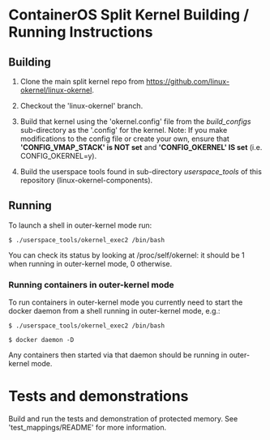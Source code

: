 # ContainerOS Split Kernel Building / Running Instructions


## Building

1. Clone the main split kernel repo from https://github.com/linux-okernel/linux-okernel.

2. Checkout the 'linux-okernel' branch.

3. Build that kernel using the 'okernel.config' file from the *build_configs* sub-directory as the '.config' for the kernel.
   Note: If you make modifications to the config file or create your own, ensure that __'CONFIG_VMAP_STACK' is NOT set__ and __'CONFIG_OKERNEL' IS set__ (i.e. CONFIG_OKERNEL=y).

4. Build the userspace tools found in sub-directory *userspace_tools* of this repository (linux-okernel-components).


## Running

To launch a shell in outer-kernel mode run:

`$ ./userspace_tools/okernel_exec2 /bin/bash`

You can check its status by looking at /proc/self/okernel: it should be 1 when running in outer-kernel mode, 0 otherwise.


### Running containers in outer-kernel mode

To run containers in outer-kernel mode you currently need to start the docker daemon from a shell running in outer-kernel mode, e.g.:

`$ ./userspace_tools/okernel_exec2 /bin/bash`

`$ docker daemon -D`


Any containers then started via that daemon should be running in outer-kernel mode.

# Tests and demonstrations
Build and run the tests and demonstration of protected memory. See 'test_mappings/README' for more information.
